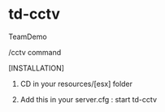 # td-cctv
TeamDemo


/cctv command

[INSTALLATION]

1. CD in your resources/[esx] folder

2. Add this in your server.cfg : start td-cctv
